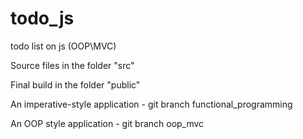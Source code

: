 # todo_js
todo list on js (OOP\MVC)

Source files in the folder "src"

Final build in the folder "public"

An imperative-style application - git branch functional_programming

An OOP style application - git branch oop_mvc
